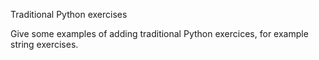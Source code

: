 Traditional Python exercises

Give some examples of adding traditional Python exercices, for example string exercises.

